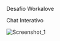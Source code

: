 Desafio Workalove

Chat Interativo

![Screenshot_1](https://user-images.githubusercontent.com/59847806/112920685-d3c5e280-90df-11eb-8331-614be0e2adac.png)
